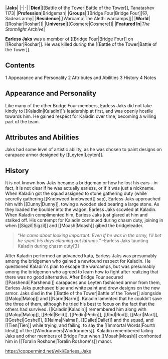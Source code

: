 |**Jaks**|
|-|-|
|**Died**|[[Battle of the Tower\|Battle of the Tower]], Tanatashev 1173|
|**Profession**|Bridgeman|
|**Groups**|[[Bridge Four\|Bridge Four]]🐱︎, Sadeas army|
|**Residence**|[[Warcamp\|The Alethi warcamps]]|
|**World**|[[Roshar\|Roshar]]|
|**Universe**|[[Cosmere\|Cosmere]]|
|**Featured In**|*The Stormlight Archive*|

**Earless Jaks** was a member of [[Bridge Four\|Bridge Four]] on [[Roshar\|Roshar]]. He was killed during the [[Battle of the Tower\|Battle of the Tower]].

## Contents

1 Appearance and Personality
2 Attributes and Abilities
3 History
4 Notes


## Appearance and Personality
Like many of the other Bridge Four members, Earless Jaks did not take kindly to [[Kaladin\|Kaladin]]’s leadership at first, and was openly hostile towards him. He gained respect for Kaladin over time, becoming a willing part of the team.

## Attributes and Abilities
Jaks had some level of artistic ability, as he was chosen to paint designs on carapace armor designed by [[Leyten\|Leyten]].

## History
It is not known how Jaks became a bridgeman or how he lost his ears—in fact, it is not clear if he was actually earless, or if it was just a nickname.
When Kaladin got the squad assigned to stone gathering duty (while secretly gathering [[Knobweed\|knobweed]] sap), Earless Jaks approached him with [[Dunny\|Dunny]], towing a wooden sled bearing a large stone. As they loaded the boulder into the wagon, Earless Jaks scowled at Kaladin. When Kaladin complimented him, Earless Jaks just glared at him and stalked off. His contempt for Kaladin continued during chasm duty, joining in when [[Sigzil\|Sigzil]] and [[Moash\|Moash]] gibed the bridgeleader.

>“*He cares about looking important. Even if he was in the army, I’ll bet he spent his days cleaning out latrines.*”
\-Earless Jaks taunting Kaladin during chasm duty[3]


After Kaladin performed an advanced kata, Earless Jaks was presumably among the bridgemen who gained a newfound respect for Kaladin. He questioned Kaladin's plan to escape the warcamps, but was presumably among the bridgemen who agreed to learn how to fight after realizing that there was no good alternative. After Bridge Four secured [[Parshendi\|Parshendi]] carapaces and Leyten fashioned armor from them, Earless Jaks purchased blue and white paint and drew designs on the new armor.
Jaks died in the [[Battle of the Tower\|Battle of the Tower]] alongside [[Malop\|Malop]] and [[Narm\|Narm]]. Kaladin lamented that he couldn’t save the three of them, although he tried his best to focus on the fact that the others had survived.
[[Kaladin\|Kaladin]] remembered him along with [[Malop\|Malop]], [[Beld\|Beld]], [[Pedin\|Pedin]], [[Rod\|Rod]], [[Mart\|Mart]], [[Goshel\|Goshel]], [[Nalma\|Nalma]], [[Dallet\|Dallet]] and the squad, and [[Tien\|Tien]] while trying, and failing, to say the [[Immortal Words\|Fourth Ideal]] of the [[Windrunners\|Windrunners]]. Kaladin remembered failing Jaks and other members of Bridge Four when [[Moash\|Moash]] confronted him in [[Toralin Roshone\|Toralin Roshone's]] manor.



https://coppermind.net/wiki/Earless_Jaks